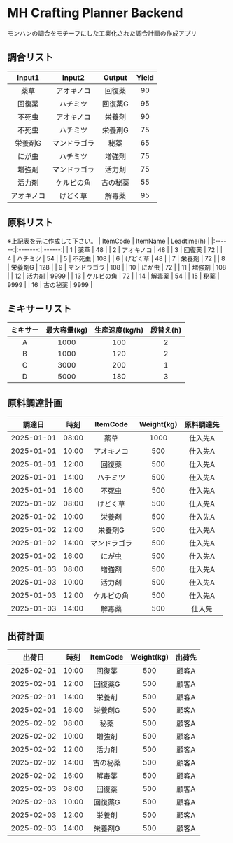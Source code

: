 # MH Crafting Planner Backend

モンハンの調合をモチーフにした工業化された調合計画の作成アプリ


## 調合リスト

| Input1 |  Input2 | Output | Yield |
|:------:|:-------:|:------:|:-----:|
| 薬草 | アオキノコ | 回復薬 | 90  |
| 回復薬 | ハチミツ | 回復薬G | 95  |
| 不死虫 | アオキノコ | 栄養剤 | 90  |
| 不死虫 | ハチミツ | 栄養剤G | 75  |
| 栄養剤G | マンドラゴラ | 秘薬 | 65  |
| にが虫 | ハチミツ | 増強剤 | 75  |
| 増強剤 | マンドラゴラ | 活力剤 | 75  |
| 活力剤 | ケルビの角 | 古の秘薬 | 55  |
| アオキノコ | げどく草 | 解毒薬 | 95  |


## 原料リスト
※上記表を元に作成して下さい。
| ItemCode |  ItemName | Leadtime(h) |
|:------:|:-------:|:------:|
| 1 | 薬草 | 48  |
| 2 | アオキノコ | 48  |
| 3 | 回復薬 | 72  |
| 4 | ハチミツ | 54  |
| 5 | 不死虫 | 108  |
| 6 | げどく草 | 48  |
| 7 | 栄養剤 | 72  |
| 8 | 栄養剤G | 128  |
| 9 | マンドラゴラ | 108  |
| 10 | にが虫 | 72  |
| 11 | 増強剤 | 108  |
| 12 | 活力剤 | 9999   |
| 13 | ケルビの角 | 72  |
| 14 | 解毒薬 | 54  |
| 15 | 秘薬  | 9999  |
| 16 | 古の秘薬 | 9999 |


## ミキサーリスト

| ミキサー |  最大容量(kg) | 生産速度(kg/h) |  段替え(h)  |
|:------:|:-------:|:------:|:------:|
| A | 1000 | 100 |  2  |
| B | 1000 | 120 |  2  |
| C | 3000 | 200 |  1  |
| D | 5000 | 180 |  3  |


## 原料調達計画

| 調達日 |   時刻    |  ItemCode  | Weight(kg)  | 原料調達先  |
|:------:|:-------:|:------:|:------:|:------:|
| 2025-01-01 | 08:00 |  薬草  | 1000 | 仕入先A |
| 2025-01-01 | 10:00 |  アオキノコ  | 500 | 仕入先A |
| 2025-01-01 | 12:00 |  回復薬  | 500 | 仕入先A |
| 2025-01-01 | 14:00 |  ハチミツ  | 500 | 仕入先A |
| 2025-01-01 | 16:00 |  不死虫  | 500 | 仕入先A |
| 2025-01-02 | 08:00 |  げどく草  | 500 | 仕入先A |
| 2025-01-02 | 10:00 |  栄養剤  | 500 | 仕入先A |
| 2025-01-02 | 12:00 |  栄養剤G  | 500 | 仕入先A |
| 2025-01-02 | 14:00 |  マンドラゴラ  | 500 | 仕入先A |
| 2025-01-02 | 16:00 |  にが虫  | 500 | 仕入先A |
| 2025-01-03 | 08:00 |  増強剤  | 500 | 仕入先A |
| 2025-01-03 | 10:00 |  活力剤  | 500 | 仕入先A |
| 2025-01-03 | 12:00 |  ケルビの角  | 500 | 仕入先A |
| 2025-01-03 | 14:00 |  解毒薬  | 500 | 仕入先



## 出荷計画

| 出荷日 |   時刻    |  ItemCode  | Weight(kg)  | 出荷先  |
|:------:|:-------:|:------:|:------:|:------:|
| 2025-02-01 | 10:00 |  回復薬  | 500 | 顧客A |
| 2025-02-01 | 12:00 |  回復薬G  | 500 | 顧客A |
| 2025-02-01 | 14:00 |  栄養剤  | 500 | 顧客A |
| 2025-02-01 | 16:00 |  栄養剤G  | 500 | 顧客A |
| 2025-02-02 | 08:00 |  秘薬  | 500 | 顧客A |
| 2025-02-02 | 10:00 |  増強剤  | 500 | 顧客A |
| 2025-02-02 | 12:00 |  活力剤  | 500 | 顧客A |
| 2025-02-02 | 14:00 |  古の秘薬  | 500 | 顧客A |
| 2025-02-02 | 16:00 |  解毒薬  | 500 | 顧客A |
| 2025-02-03 | 08:00 |  回復薬  | 500 | 顧客A |
| 2025-02-03 | 10:00 |  回復薬G  | 500 | 顧客A |
| 2025-02-03 | 12:00 |  栄養剤  | 500 | 顧客A |
| 2025-02-03 | 14:00 |  栄養剤G  | 500 | 顧客A |